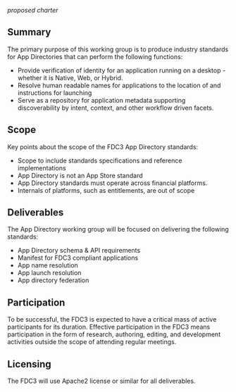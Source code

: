 *proposed charter*

## Summary
The primary purpose of this working group is to produce industry standards for App Directories that can perform the following functions:

* Provide verification of identity for an application running on a desktop - whether it is Native, Web, or Hybrid.
* Resolve human readable names for applications to the location of and instructions for launching
* Serve as a repository for application metadata supporting discoverability by intent, context, and other workflow driven facets.

## Scope
Key points about the scope of the FDC3 App Directory standards:

* Scope to include standards specifications and reference implementations
* App Directory is not an App Store standard
* App Directory standards must operate across financial platforms.
* Internals of platforms, such as entitlements, are out of scope


## Deliverables
The App Directory working group will be focused on delivering the following standards:

* App Directory schema & API requirements
* Manifest for FDC3 compliant applications
* App name resolution
* App launch resolution
* App directory federation

## Participation

To be successful, the FDC3 is expected to have a critical mass of active participants for its duration. Effective participation in the FDC3 means participation in the form of research, authoring, editing, and development activities outside the scope of attending regular meetings.

## Licensing

The FDC3 will use Apache2 license or similar for all deliverables.
